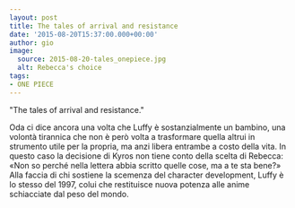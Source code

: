 ```yaml
---
layout: post
title: The tales of arrival and resistance
date: '2015-08-20T15:37:00.000+00:00'
author: gio
image:
  source: 2015-08-20-tales_onepiece.jpg
  alt: Rebecca's choice
tags:
- ONE PIECE
---
```


"The tales of arrival and resistance."

Oda ci dice ancora una volta che Luffy è sostanzialmente un bambino, una volontà tirannica che non è però volta a trasformare quella altrui in strumento utile per la propria, ma anzi libera entrambe a costo della vita. In questo caso la decisione di Kyros non tiene conto della scelta di Rebecca: «Non so perché nella lettera abbia scritto quelle cose, ma a te sta bene?»
Alla faccia di chi sostiene la scemenza del character development, Luffy è lo stesso del 1997, colui che restituisce nuova potenza alle anime schiacciate dal peso del mondo.
